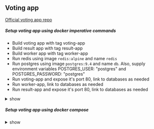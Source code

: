 ## Voting app

[Official voting app repo](https://github.com/dockersamples/example-voting-app)

##### Setup voting app using docker imperative commands
- Build voting app with tag voting-app
- Build result app with tag result-app
- Build worker app with tag worker-app
- Run redis using image `redis:alpine` and name `redis`
- Run postgres using image `postgres:9.4` and name `db`. Also, supply environment variables POSTGRES_USER: "postgres" and POSTGRES_PASSWORD: "postgres"
- Run voting-app and expose it's port 80, link to databases as needed
- Run worker-app, link to databases as needed
- Run result-app and expose it's port 80, link to databases as needed

<details><summary>show</summary>
<p>

```bash
docker build ./vote -t voting-app
docker build ./result -t result-app
docker build ./worker -t worker-app

docker run -d --name=redis redis:alpine
docker run -d --name=db -e POSTGRES_USER=postgres -e POSTGRES_PASSWORD=postgres postgres:9.4
docker run -d --link redis:redis -p 5000:80 voting-app:1.0
docker run -d --link redis:redis --link db:db worker-app
docker run -d --link db:db -p 5001:80 result-app

Voting app: http://localhost:5000/
Result app: http://localhost:5001/
```

</p>
</details>


##### Setup voting app using docker compose

<details><summary>show</summary>
<p>

```bash
Create a file docker-compose.yml with below configuration
version: "3"
services:
  vote:
    image: voting-app
    ports:
      - "5000:80"
  redis:
    image: redis:alpine
  worker:
    image: worker-app
  db:
    image: postgres:9.4
    environment:
      POSTGRES_USER: "postgres"
      POSTGRES_PASSWORD: "postgres"
  result:
    image: result-app
    ports:
      - "5001:80"

Execute
docker-compose up
or
docker-compose -f <docker-compose-config-filename> up
```

</p>
</details>
